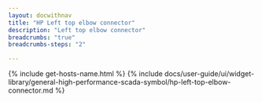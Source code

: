 ```yaml
---
layout: docwithnav
title: "HP Left top elbow connector"
description: "Left top elbow connector"
breadcrumbs: "true"
breadcrumbs-steps: "2"

---
```

{% include get-hosts-name.html %}
{% include docs/user-guide/ui/widget-library/general-high-performance-scada-symbol/hp-left-top-elbow-connector.md %}
